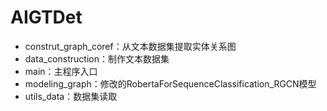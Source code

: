 # AIGTDet

- construt_graph_coref：从文本数据集提取实体关系图
- data_construction：制作文本数据集
- main：主程序入口
- modeling_graph：修改的RobertaForSequenceClassification_RGCN模型
- utils_data：数据集读取
